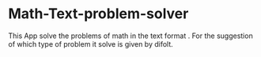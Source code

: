 # Math-Text-problem-solver
This App solve the problems of math in the text format . For the suggestion of which type of problem it solve is given by difolt.
